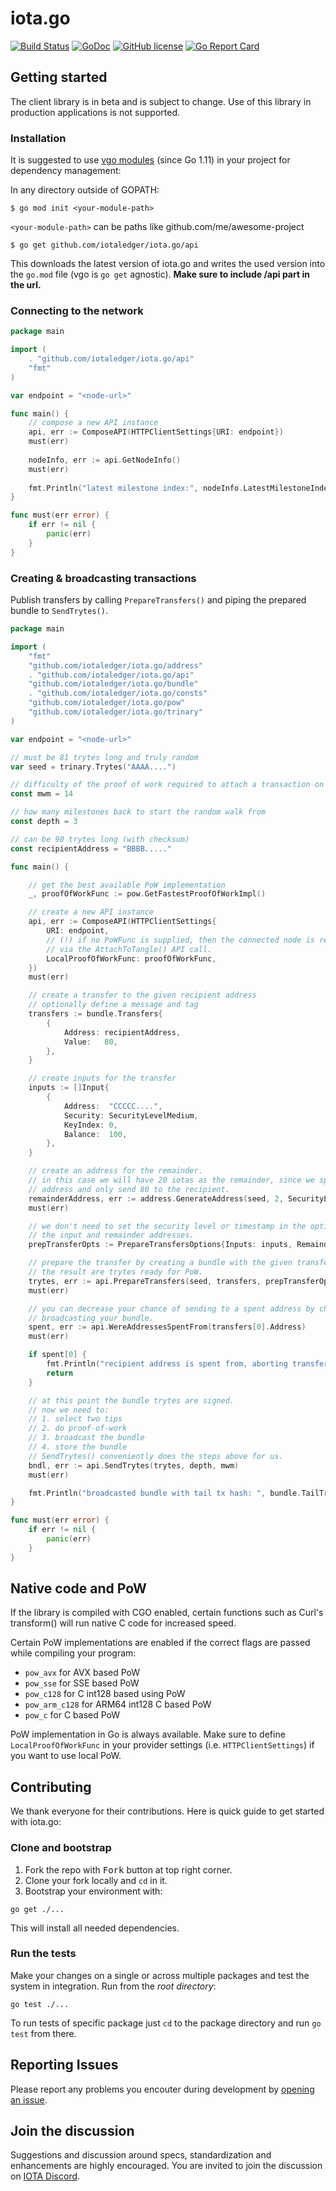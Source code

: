 # iota.go

[![Build Status](https://travis-ci.org/iotaledger/iota.go.svg?branch=master)](https://travis-ci.org/iotaledger/iota.go)
[![GoDoc](https://godoc.org/github.com/iotaledger/iota.go?status.svg)](https://godoc.org/github.com/iotaledger/iota.go)
[![GitHub license](https://img.shields.io/badge/license-MIT-blue.svg)](https://raw.githubusercontent.com/iotaledger/iota.go/master/LICENSE)
[![Go Report Card](https://goreportcard.com/badge/github.com/iotaledger/iota.go)](https://goreportcard.com/report/github.com/iotaledger/iota.go)

## Getting started

The client library is in beta and is subject to change. Use of this library in production applications is not supported.

### Installation

It is suggested to use [vgo modules](https://github.com/golang/go/wiki/Modules) 
(since Go 1.11) in your project for dependency management:

In any directory outside of GOPATH:
```
$ go mod init <your-module-path>
```

`<your-module-path>` can be paths like github.com/me/awesome-project

```
$ go get github.com/iotaledger/iota.go/api
```
This downloads the latest version of iota.go and writes the used version into
the `go.mod` file (vgo is `go get` agnostic). **Make sure to include /api part in the url.**

### Connecting to the network

```go
package main

import (
    . "github.com/iotaledger/iota.go/api"
    "fmt"
)

var endpoint = "<node-url>"

func main() {
	// compose a new API instance
	api, err := ComposeAPI(HTTPClientSettings{URI: endpoint})
	must(err)
	
	nodeInfo, err := api.GetNodeInfo()
	must(err)
	
	fmt.Println("latest milestone index:", nodeInfo.LatestMilestoneIndex)
}

func must(err error) {
	if err != nil {
		panic(err)
	}
}
```

### Creating & broadcasting transactions

Publish transfers by calling `PrepareTransfers()` and piping the prepared bundle to `SendTrytes()`.

```go
package main

import (
	"fmt"
	"github.com/iotaledger/iota.go/address"
	. "github.com/iotaledger/iota.go/api"
	"github.com/iotaledger/iota.go/bundle"
	. "github.com/iotaledger/iota.go/consts"
	"github.com/iotaledger/iota.go/pow"
	"github.com/iotaledger/iota.go/trinary"
)

var endpoint = "<node-url>"

// must be 81 trytes long and truly random
var seed = trinary.Trytes("AAAA....")

// difficulty of the proof of work required to attach a transaction on the tangle
const mwm = 14

// how many milestones back to start the random walk from
const depth = 3

// can be 90 trytes long (with checksum)
const recipientAddress = "BBBB....."

func main() {

	// get the best available PoW implementation
	_, proofOfWorkFunc := pow.GetFastestProofOfWorkImpl()

	// create a new API instance
	api, err := ComposeAPI(HTTPClientSettings{
		URI: endpoint,
		// (!) if no PoWFunc is supplied, then the connected node is requested to do PoW for us
		// via the AttachToTangle() API call.
		LocalProofOfWorkFunc: proofOfWorkFunc,
	})
	must(err)

	// create a transfer to the given recipient address
	// optionally define a message and tag
	transfers := bundle.Transfers{
		{
			Address: recipientAddress,
			Value:   80,
		},
	}

	// create inputs for the transfer
	inputs := []Input{
		{
			Address:  "CCCCC....",
			Security: SecurityLevelMedium,
			KeyIndex: 0,
			Balance:  100,
		},
	}

	// create an address for the remainder.
	// in this case we will have 20 iotas as the remainder, since we spend 100 from our input
	// address and only send 80 to the recipient.
	remainderAddress, err := address.GenerateAddress(seed, 2, SecurityLevelMedium)
	must(err)

	// we don't need to set the security level or timestamp in the options because we supply
	// the input and remainder addresses.
	prepTransferOpts := PrepareTransfersOptions{Inputs: inputs, RemainderAddress: &remainderAddress}

	// prepare the transfer by creating a bundle with the given transfers and inputs.
	// the result are trytes ready for PoW.
	trytes, err := api.PrepareTransfers(seed, transfers, prepTransferOpts)
	must(err)

	// you can decrease your chance of sending to a spent address by checking the address before
	// broadcasting your bundle.
	spent, err := api.WereAddressesSpentFrom(transfers[0].Address)
	must(err)

	if spent[0] {
		fmt.Println("recipient address is spent from, aborting transfer")
		return
	}

	// at this point the bundle trytes are signed.
	// now we need to:
	// 1. select two tips
	// 2. do proof-of-work
	// 3. broadcast the bundle
	// 4. store the bundle
	// SendTrytes() conveniently does the steps above for us.
	bndl, err := api.SendTrytes(trytes, depth, mwm)
	must(err)

	fmt.Println("broadcasted bundle with tail tx hash: ", bundle.TailTransactionHash(bndl))
}

func must(err error) {
	if err != nil {
		panic(err)
	}
}

```

## Native code and PoW
If the library is compiled with CGO enabled, certain functions such as Curl's transform() will
run native C code for increased speed. 

Certain PoW implementations are enabled if the correct flags are passed while compiling your program:
* `pow_avx` for AVX based PoW
* `pow_sse` for SSE based PoW
* `pow_c128` for C int128 based using PoW
* `pow_arm_c128` for ARM64 int128 C based PoW
* `pow_c` for C based PoW

PoW implementation in Go is always available.
Make sure to define `LocalProofOfWorkFunc` in your provider settings (i.e. `HTTPClientSettings`) if you want to use local PoW. 

## Contributing

We thank everyone for their contributions. Here is quick guide to get started with iota.go:

### Clone and bootstrap

1. Fork the repo with <kbd>Fork</kbd> button at top right corner.
2. Clone your fork locally and `cd` in it.
3. Bootstrap your environment with:

```
go get ./...
```

This will install all needed dependencies.

### Run the tests

Make your changes on a single or across multiple packages and test the system in integration. Run from the _root directory_:

```
go test ./...
```

To run tests of specific package just `cd` to the package directory and run `go test` from there.

## Reporting Issues

Please report any problems you encouter during development by [opening an issue](https://github.com/iotaledger/iota.go/issues/new).

## Join the discussion

Suggestions and discussion around specs, standardization and enhancements are highly encouraged.
You are invited to join the discussion on [IOTA Discord](https://discord.gg/DTbJufa).
